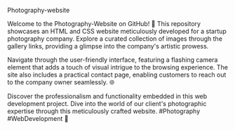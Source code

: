 Photography-website

Welcome to the Photography-Website on GitHub! 📸 This repository showcases an HTML and CSS website meticulously developed for a startup photography company. Explore a curated collection of images through the gallery links, providing a glimpse into the company's artistic prowess.

Navigate through the user-friendly interface, featuring a flashing camera element that adds a touch of visual intrigue to the browsing experience. The site also includes a practical contact page, enabling customers to reach out to the company owner seamlessly. 🌐

Discover the professionalism and functionality embedded in this web development project. Dive into the world of our client's photographic expertise through this meticulously crafted website. #Photography #WebDevelopment 🎉

